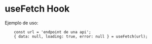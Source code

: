 # useFetch Hook

Ejemplo de uso:

```
    const url = 'endpoint de una api';
    { data: null, loading: true, error: null } = useFetch(url);
```